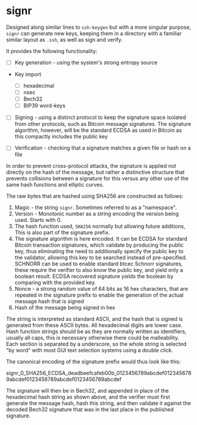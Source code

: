 # signr

Designed along similar lines to `ssh-keygen` but with a more singular purpose,
`signr` can generate new keys, keeping them in a directory with a familiar
similar layout as `.ssh`, as well as sign and verify.

It provides the following functionality:

- [ ] Key generation - using the system's strong entropy source

- Key import

    - [ ] hexadecimal
    - [ ] nsec
    - [ ] Bech32
    - [ ] BIP39 word-keys

- [ ] Signing - using a distinct protocol to keep the signature space
  isolated from other protocols, such as Bitcoin message signatures. The 
  signature algorithm, however, will be the standard ECDSA as used in 
  Bitcoin as this compactly includes the public key

- [ ] Verification - checking that a signature matches a given file or hash on
  a file

In order to prevent cross-protocol attacks, the signature is applied not
directly on the hash of the message, but rather a distinctive structure
that prevents collisions between a signature for this versus any other use
of the same hash functions and elliptic curves.

The raw bytes that are hashed using SHA256 are constructed as follows:

1. Magic - the string `signr`. Sometimes referred to as a "namespace".
2. Version - Monotonic number as a string encoding the version being used.
   Starts with 0.
3. The hash function used, `SHA256` normally but allowing future additions,
   This is also part of the signature prefix.
4. The signature algorithm is here encoded. It can be ECDSA for standard 
   Bitcoin transaction signatures, which validate by producing the public 
   key, thus eliminating the need to additionally specify the public key to 
   the validator, allowing this key to be searched instead of pre-specified.
   SCHNORR can be used to enable standard btcec Schnorr signatures, these 
   require the verifier to also know the public key, and yield only a 
   boolean result. ECDSA recovered signature yields the boolean by comparing 
   with the provided key.
5. Nonce - a strong random value of 64 bits as 16 hex
   characters, that are repeated in the signature prefix to enable the
   generation of the actual message hash that is signed
6. Hash of the message being signed in hex

The string is interpreted as standard ASCII, and the hash that is signed is
generated from these ASCII bytes. All hexadecimal digits are lower case. 
Hash function strings should be as they are normally written as identifiers, 
usually all caps, this is necessary otherwise there could be malleability.
Each section is separated by a underscore, so the whole string is selected 
"by word" with most GUI text selection systems using a double click.

The canonical encoding of the signature prefix would thus look like this:

   signr_0_SHA256_ECDSA_deadbeefcafeb00b_0123456789abcdef0123456789abcdef0123456789abcdef0123456789abcdef

The signature will then be in Bech32, and appended in place of the 
hexadecimal hash string as shown above, and the verifier must first generate 
the message hash, hash this string, and then validate it against the decoded 
Bech32 signature that was in the last place in the published signature.
